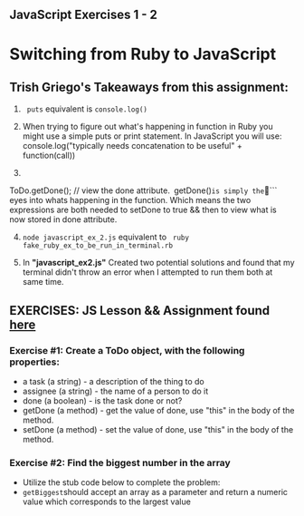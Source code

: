 ## JavaScript Exercises 1 - 2

# Switching from Ruby to JavaScript
## Trish Griego's Takeaways from this assignment:
 1. ``` puts``` equivalent is ```console.log()```

 2. When trying to figure out what's happening in function in Ruby you might use a simple puts or print statement. In JavaScript you will use: console.log("typically needs concatenation to be useful" + function(call))

 3. ```ToDo.setDone(); // complete task.
ToDo.getDone(); // view the done attribute.``` ```getDone()``` is simply the ```👀``` eyes into whats happening in the function. Which means the two expressions are both needed to setDone to true && then to view what is now stored in done attribute.

4. ```node javascript_ex_2.js``` equivalent to ``` ruby fake_ruby_ex_to_be_run_in_terminal.rb```

5. In **"javascript_ex2.js"** Created two potential solutions and found that my terminal didn't throw an error when I attempted to run them both at same time. 


## EXERCISES: JS Lesson && Assignment found [here](https://github.com/Ada-Developers-Academy/daily-curriculum/blob/master/topic_resources/javascript/javascript-101.md)

### Exercise #1: Create a ToDo object, with the following properties:

- a task (a string) - a description of the thing to do
- assignee (a string) - the name of a person to do it
- done (a boolean) - is the task done or not?
- getDone (a method) - get the value of done, use "this" in the body of the method.
- setDone (a method) - set the value of done, use "this" in the body of the method.

### Exercise #2: Find the biggest number in the array

- Utilize the stub code below to complete the problem:
 - `getBiggest`should accept an array as a parameter and return a numeric value which corresponds to the largest value
